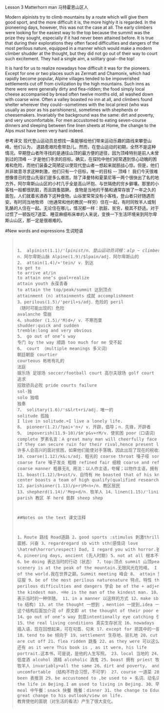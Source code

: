 Lesson 3 Matterhorn man 马特霍恩山区人

Modern alpinists try to climb mountains by a route which will give them good sport, and the more difficult it is, the more highly it is regarded. In the pioneering days, however, this was not the case at all. The early climbers were looking for the easiest way to the top because the summit was the prize they sought, especially if it had never been attained before. It is true that during their explorations they often faced difficulties and dangers of the most perilous nature, equipped in a manner which would make a modern climber shudder at the thought, but they did not go out of their way to court such excitement. They had a single aim, a solitary goal--the top!

It is hard for us to realize nowadays how difficult it was for the pioneers. Except for one or two places such as Zermatt and Chamonix, which had rapidly become popular, Alpine villages tended to be impoverished settlements cut off from civilization by the high mountains. Such inns as there were were generally dirty and flea-ridden; the food simply local cheese accompanied by bread often twelve months old, all washed down with coarse wine. Often a valley boasted no inn at all, and climbers found shelter wherever they could--sometimes with the local priest (who was usually as poor as his parishioners), sometimes with shepherds or cheesemakers. Invariably the background was the same: dirt and poverty, and very uncomfortable. For men accustomed to eating seven-course dinners and sleeping between fine linen sheets at Home, the change to the Alps must have been very hard indeed.

参考译文
现代登山运动员总想找一条能够给他们带来运动乐趣的路线来攀登山峰。他们认为， 道路愈艰险愈带劲儿。然而，在登山运动的初期，全然不是这种情况。早期登山者所寻找的是通往山顶的最方便的途径，因为顶峰特别是前人未曾到过的顶峰 -- 才是他们寻求的目标。确实，在探险中他们经常遇到惊心动魄的困难和危险，而他们装备之简陋足以使现代登山者一想起来就胆战心惊。但是，他们并非故意寻求这种刺激，他们只有一个目标，唯一的目标 -- 顶峰！ 
我们今天很难想像昔日的登山先驱们是多么艰苦。除了泽曼特和夏蒙尼等一两个很快出了名的地方外，阿尔卑斯山山区的小村几乎全是高山环抱、与世隔绝的穷乡僻壤。那里的小客栈一般都很肮脏，而且跳蚤猖獗。 食物是当地的干酪和通常存放了一年之久的面包，人们就着劣酒吞下这种食物。山谷里常常没有小客栈，登山者只好随遇而安。有时同当地牧师 （他通常和他的教民一样穷）住在一起，有时同牧羊人或制乳酪的人住在一起。无论住在哪儿，情况都一样：肮脏、贫穷，极其不舒适。对于过惯了一顿饭吃7道菜、睡亚麻细布床单的人来说，变换一下生活环境来到阿尔卑斯山山区，那一定是很艰难的。 


#New words and expressions 生词短语 

<blockquote>
<pre>

1、 alpinist(1.1)/'$lpinist/n．登山运动员
词根：alp-
climber mountaineer
Alps(1.16)/$lps/ n．阿尔卑斯山脉 Alpine(1.9)/$lpain/adj．阿尔卑斯山的
2、 attain(1.4)/+'tein/ v．到达
to get to
to arrive at/in
to attain one’s goal=realize
attain youth 永葆青春
to attain the top/peak/summit 达到顶点
attainment (n) attainments 成就 accomplishment
3、perilous(1.5)/'peril+s/adj．危险的 peril
（随时可能出现的）危险
avalanche 雪崩
4、shudder (1.5)/'M)d+/ v．不寒而栗
shudder:quick and sudden
tremble:long and very obvious
5、 go out of one’s way
专门 by the way 顺路 too much for me 受不起
6、 court （multiple meanings 多义词）
朝廷朝臣 courtier
courteous 彬彬有礼的
法庭
娱乐场 足球场 soccer/football court 高尔夫球场 golf court
追求
招致骄兵必败 pride courts failure
sol-独
solo 独唱
独奏
7、 solitary(1.6)/'s&lrt+ri/adj．唯一的
solitude 孤独
I live in solitude.=I live a lonely life.
8、 pioneer(1.2)/?pai+'n+/ v．开辟，倡导；n．先锋，开辟者
9、 impoverish(11.9-10)/$m'p&v+rM/v．使贫困
poor（口语词）
complete
罗素名言：A great many man will cheerfully face inpoverishment if they can secure
ruin for their rival,hence present level of taxation.
许多人会高兴的面对贫困，如果他们能使对手落魄，因此出现了现在的税收水平。
10、coarse(1.12)/k&:s/adj．粗劣的
coarse throat 嗓子哑
sore throat
coarse fare
嗓子发炎
粗粮
refined fair 细粮
coarse and refined
in a coarse manner 粗暴无礼
用法：以人作主语，夸耀；以物作主语，拥有
11、boast(1.12)/b+ust/v．自恃有
He boasted that of his knowledge.
The center boasts a team of high qualify(qualified researchers.)
12、parishioner(1.13)/p+riM+n+/n．教区居民
13、shepherd(1.14)/'Mep+d/n．牧羊人
14、linen(1.15)/'linin/n．亚麻布床单
parish 教区
羊 herd
兽群
sheep shep


##Notes on the text 课文注释 

1、Route 路线 Road道路
2、good sports :stimulus 刺激thrilling 震撼、兴奋
3、regardregard sb with sth(感情词 love \hatred\horror\respect)
Dad, I regard you with horror.爸爸，我很害怕你。
4、pineering days, ancient (先人时期)
5、not at all 根本不 case 这回事
6、be doing 表达当时的行动（状态）
7、top:顶点 summit 山顶peak 山顶
The scenery is at the peak of the mountain.无限风光在险峰。
I am at the top of the world.我在世界之巅。Summit meeting 峰会
8、 attain 到达 conquer 征服
9、be of the most perilous naturenature 特点、特性
the most perilous difficulties and dangers
学会 be of the + adj+noun 结构 He is the kindest man. =He is the man of the kindest man.
10、equipped 表示当时的一种伴随。
11、in a manner 以这样的方式
12、make sb do sth (省 to 结构)
13、at the thought 一想到 ，mention 一提到,idea 一想到
这个结构后面加介词 of 原文即 at the thought of their poor equipment
14、go out of one’s way 刻意intentionally eye catching 引人注目的
15、the real living conditions 真实生存状况
16、nowadays 插入语，现在回想起来，可在句首、句末
17、except for 把其中的一部分扣除
18、tend to be 倾向于
19、settlement 生存地、驻扎地
20、cut off=which are cut off
21、flea ridden 跳蚤
22、as they were 可以这么说，插入语 还有 as it were
This book is , as it were, his life portrait.这本书，可是说，是他的人生写照。
23、local 当地的
24、wine 低度酒 alcohol 酒精 alcoholic 酒鬼
25、boast 拥有 priest 牧师shepherd 牧羊人 invariably=all the same
26、dirt and poverty， and very uncomfortable （结构不符合习惯，不可学）
27、course 一道菜
28、must have been 表推测
29、be accustomed to ,be used to + 名词、动名词
I am used to the life in Bejing.I am used to living in Bejing.
30、早餐：scratch a meal 中午餐：snack 快餐 晚餐：dinner
31、the change to
Education brings great change to his outlook/view on life.
教育使他的面貌（对生活的看法）产生了很大变化。
</pre>
</blockquote>
